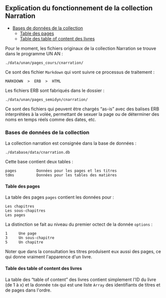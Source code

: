 ## Explication du fonctionnement de la collection Narration

* [Bases de données de la collection](#basededonneesdelacollection)
  * [Table des pages](#tabledespages)
  * [Table des table of content des livres](#tabledestablesdesmatieres)


Pour le moment, les fichiers originaux de la collection Narration se trouve dans le programme UN AN :

    ./data/unan/pages_cours/cnarration/

Ce sont des fichier `Markdown` qui vont suivre ce processus de traitement :

    MARKDOWN  >  ERB  >  HTML

Les fichiers ERB sont fabriqués dans le dossier :

    ./data/unan/pages_semidyn/cnarration/

Ce sont des fichiers qui peuvent être chargés “as-is” avec des balises ERB interprétées à la volée, permettant de sexuer la page ou de déterminer des noms en temps réels comme des dates, etc.

<a name='basededonneesdelacollection'></a>

### Bases de données de la collection

La collection narration est consignée dans la base de données :

    ./database/data/cnarration.db

Cette base contient deux tables :

    pages         Données pour les pages et les titres
    tdms          Données pour les tables des matières

<a name='tabledespages'></a>

#### Table des pages

La table des pages `pages` contient les données pour :

    Les chapitres
    Les sous-chapitres
    Les pages

La distinction se fait au niveau du premier octect de la donnée `options` :

    1     Une page
    3     Un sous-chapitre
    5     Un chapitre

Noter que dans la consultation les titres produisent eux aussi des pages, ce qui donne vraiment l'apparence d'un livre.

<a name='tabledestablesdesmatieres'></a>

#### Table des table of content des livres

La table des “table of content” des livres contient simplement l'ID du livre (de 1 à x) et la donnée `tdm` qui est une liste `Array` des identifiants de titres et de pages dans l'ordre.
